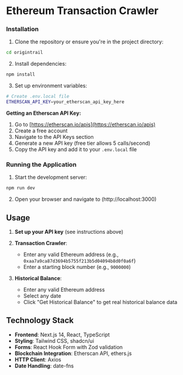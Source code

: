 # Ethereum Transaction Crawler

### Installation

1. Clone the repository or ensure you're in the project directory:

```bash
cd origintrail
```

2. Install dependencies:

```bash
npm install
```

3. Set up environment variables:

```bash
# Create .env.local file
ETHERSCAN_API_KEY=your_etherscan_api_key_here
```

**Getting an Etherscan API Key:**

1. Go to [https://etherscan.io/apis](https://etherscan.io/apis)
2. Create a free account
3. Navigate to the API Keys section
4. Generate a new API key (free tier allows 5 calls/second)
5. Copy the API key and add it to your `.env.local` file

### Running the Application

1. Start the development server:

```bash
npm run dev
```

2. Open your browser and navigate to (http://localhost:3000)

## Usage

1. **Set up your API key** (see instructions above)
2. **Transaction Crawler**:

   - Enter any valid Ethereum address (e.g., `0xaa7a9ca87d3694b5755f213b5d04094b8d0f0a6f`)
   - Enter a starting block number (e.g., `9000000`)

3. **Historical Balance**:
   - Enter any valid Ethereum address
   - Select any date
   - Click "Get Historical Balance" to get real historical balance data

## Technology Stack

- **Frontend**: Next.js 14, React, TypeScript
- **Styling**: Tailwind CSS, shadcn/ui
- **Forms**: React Hook Form with Zod validation
- **Blockchain Integration**: Etherscan API, ethers.js
- **HTTP Client**: Axios
- **Date Handling**: date-fns
